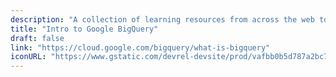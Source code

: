 ```yaml
---
description: "A collection of learning resources from across the web to help you skill up while at home"
title: "Intro to Google BigQuery"
draft: false
link: "https://cloud.google.com/bigquery/what-is-bigquery"
iconURL: "https://www.gstatic.com/devrel-devsite/prod/vafbb0b5d787a2bc7a3bcbfb9dfdb3baefdd01831979d5302dd65271466576cda/cloud/images/cloud-logo.svg?dcb_=0.06609720061385493"
---
```

